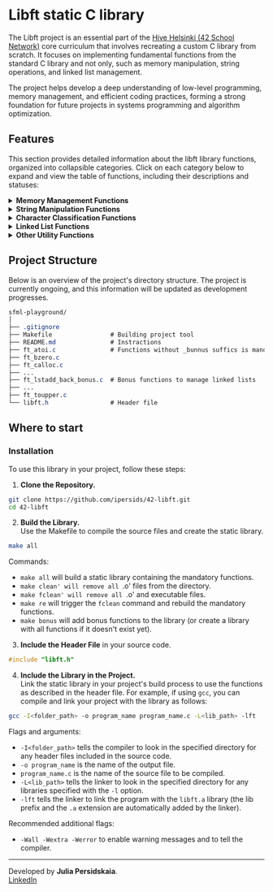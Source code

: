 # Libft static C library
The Libft project is an essential part of the [Hive Helsinki (42 School Network)](https://www.hive.fi/en/curriculum) core curriculum that involves recreating a custom C library from scratch. It focuses on implementing fundamental functions from the standard C library and not only, such as memory manipulation, string operations, and linked list management.  

The project helps develop a deep understanding of low-level programming, memory management, and efficient coding practices, forming a strong foundation for future projects in systems programming and algorithm optimization.  

## Features  
This section provides detailed information about the libft library functions, organized into collapsible categories. Click on each category below to expand and view the table of functions, including their descriptions and statuses:
<details>
<summary><b>Memory Management Functions</b></summary>
Functions related to memory allocation and manipulation.

| Function        | Description                                           |
| :--------------: | ----------------------------------------------------- |
| `ft_bzero`       | Sets the first n bytes of the memory area to zero.   |
| `ft_calloc`      | Allocates memory for an array and initializes it to zero. |
| `ft_memchr`      | Locates the first occurrence of a byte in memory.    |
| `ft_memcmp`      | Compares the first n bytes of two memory areas.      |
| `ft_memcpy`      | Copies n bytes from one memory area to another.      |
| `ft_memmove`     | Moves n bytes from one memory area to another.      |
| `ft_memset`      | Fills the first n bytes of the memory area with a constant byte. |

</details>

<details>
<summary><b>String Manipulation Functions</b></summary>
Functions for handling and processing strings.

| Function        | Description                                           |
| :--------------: | ----------------------------------------------------- |
| `ft_atoi`        | Converts a string to an integer.                     |
| `ft_strdup`      | Duplicates a string.                                |
| `ft_strchr`      | Locates the first occurrence of a character in a string. |
| `ft_strlcat`     | Appends a string to another with size limit.        |
| `ft_strlcpy`     | Copies a string with size limit.                    |
| `ft_strlen`      | Returns the length of a string.                     |
| `ft_strncmp`     | Compares n bytes of two strings.                    |
| `ft_strnstr`     | Finds the first occurrence of a substring in a string. |
| `ft_strrchr`     | Locates the last occurrence of a character in a string. |
| `ft_strtrim`     | Removes leading and trailing characters from a string. |
| `ft_split`       | Splits a string into an array of substrings.        |
| `ft_strmapi`     | Applies a function to each character of a string and creates a new string. |
| `ft_substr`      | Extracts a substring from a string.                 |
| `ft_strjoin`     | Concatenates two strings into a new string.         |
| `ft_itoa`        | Converts an integer to a string.                    |
| `ft_striteri`    | Apply given function to each character of given string. |

</details>

<details>
<summary><b>Character Classification Functions</b></summary>
Functions for character testing and conversion.

| Function        | Description                                          |
| :-------------: | ---------------------------------------------------- |
| `ft_isalnum`     | Checks if a character is alphanumeric.              |
| `ft_isalpha`     | Checks if a character is alphabetic.                |
| `ft_isascii`     | Checks if a character is an ASCII character.        |
| `ft_isdigit`     | Checks if a character is a digit.                   |
| `ft_isprint`     | Checks if a character is printable.                 |
| `ft_toupper`     | Converts a character to uppercase.                  |
| `ft_tolower`     | Converts a character to lowercase.                  |

</details>

<details>
<summary><b>Linked List Functions</b></summary>
Functions for managing linked lists.

| Function        | Description                                           |
| ---------------- | ----------------------------------------------------- |
| `ft_lstadd_back` | Adds a new element at the end of the list.           |
| `ft_lstadd_front`| Adds a new element at the beginning of the list.    |
| `ft_lstclear`    | Deletes and frees all elements of the list.         |
| `ft_lstdelone`   | Deletes and frees a single element of the list.     |
| `ft_lstiter`     | Iterates over a list and applies a function to each element. |
| `ft_lstlast`     | Returns the last element of the list.               |
| `ft_lstmap`      | Applies a function to each element of the list and creates a new list. |
| `ft_lstnew`      | Creates a new list element.                         |
| `ft_lstsize`     | Returns the number of elements in the list.         |

</details>

<details>
<summary><b>Other Utility Functions</b></summary>
Additional functions for various utilities.

| Function        | Description                                           |
| ---------------- | ----------------------------------------------------- |
| `ft_putchar_fd` | Writes a character to a file descriptor.             |
| `ft_putendl_fd`  | Writes a string followed by a newline to a file descriptor. |
| `ft_putnbr_fd`   | Writes an integer to a file descriptor.             |
| `ft_putstr_fd`   | Writes a string to a file descriptor.               |

</details>

## Project Structure
Below is an overview of the project's directory structure. The project is currently ongoing, and this information will be updated as development progresses.  

```css
sfml-playground/
│
├── .gitignore
├── Makefile                # Building project tool
├── README.md               # Instractions
├── ft_atoi.c               # Functions without _bunnus suffics is mandatory
├── ft_bzero.c
├── ft_calloc.c
├── ...
├── ft_lstadd_back_bonus.c  # Bonus functions to manage linked lists
├── ...
├── ft_toupper.c
└── libft.h                 # Header file

```
## Where to start  
### Installation  
To use this library in your project, follow these steps:  
1. **Clone the Repository.**  
```sh
git clone https://github.com/ipersids/42-libft.git
cd 42-libft
```
2. **Build the Library.**    
Use the Makefile to compile the source files and create the static library.   
```sh
make all
```
Commands:   
- `make all` will build a static library containing the mandatory functions.  
- `make clean' will remove all `.o' files from the directory.  
- `make fclean' will remove all `.o' and executable files.  
- `make re` will trigger the `fclean` command and rebuild the mandatory functions.  
- `make bonus` will add bonus functions to the library (or create a library with all functions if it doesn't exist yet).

3. **Include the Header File** in your source code.
```c
#include "libft.h"
```
4. **Include the Library in the Project.**  
Link the static library in your project's build process to use the functions as described in the header file. For example, if using `gcc`, you can compile and link your project with the library as follows:
```sh
gcc -I<folder_path> -o program_name program_name.c -L<lib_path> -lft

```  
Flags and arguments:    
- `-I<folder_path>` tells the compiler to look in the specified directory for any header files included in the source code.   
- `-o program_name` is the name of the output file.  
- `program_name.c` is the name of the source file to be compiled.   
- `-L<lib_path>` tells the linker to look in the specified directory for any libraries specified with the `-l` option.  
- `-lft` tells the linker to link the program with the `libft.a` library (the lib prefix and the `.a` extension are automatically added by the linker).  

Recommended additional flags:  
- `-Wall -Wextra -Werror` to enable warning messages and to tell the compiler.
______________
Developed by **Julia Persidskaia**.   
[LinkedIn](https://www.linkedin.com/in/iuliia-persidskaia/)
